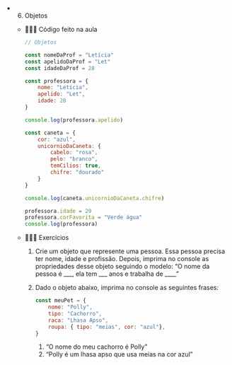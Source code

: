 - 06. Objetos
    - 👩🏻‍🏫 Código feito na aula
        
        ```jsx
        // Objetos
        
        const nomeDaProf = "Letícia"
        const apelidoDaProf = "Let"
        const idadeDaProf = 28
        
        const professora = {
            nome: "Letícia",
            apelido: "Let",
            idade: 28
        }
        
        console.log(professora.apelido)
        
        const caneta = {
            cor: "azul", 
            unicornioDaCaneta: {
                cabelo: "rosa",
                pelo: "branco",
                temCilios: true,
                chifre: "dourado"
            }
        }
        
        console.log(caneta.unicornioDaCaneta.chifre)
        
        professora.idade = 29
        professora.corFavorita = "Verde água"
        console.log(professora)
        ```
        
    - 🧑🏻‍💻 Exercícios
        1. Crie um objeto que represente uma pessoa. Essa pessoa precisa ter nome, idade e profissão. Depois, imprima no console as propriedades desse objeto seguindo o modelo: “O nome da pessoa é ___, ela tem ___ anos e trabalha de ____”
        2. Dado o objeto abaixo, imprima no console as seguintes frases:
            
            ```jsx
            const meuPet = {
            	nome: "Polly",
            	tipo: "Cachorro",
            	raca: "Lhasa Apso",
            	roupa: { tipo: "meias", cor: "azul"},
            }
            ```
            
            1. “O nome do meu cachorro é Polly”
            2. “Polly é um lhasa apso que usa meias na cor azul”
  
